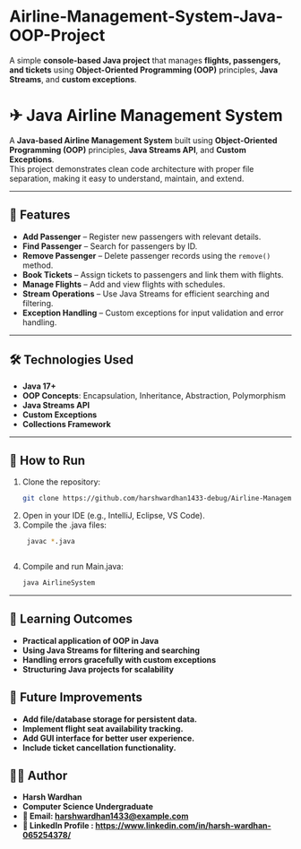 # Airline-Management-System-Java-OOP-Project
A simple **console-based Java project** that manages **flights, passengers, and tickets** using **Object-Oriented Programming (OOP)** principles, **Java Streams**, and **custom exceptions**.

# ✈ Java Airline Management System

A **Java-based Airline Management System** built using **Object-Oriented Programming (OOP)** principles, **Java Streams API**, and **Custom Exceptions**.  
This project demonstrates clean code architecture with proper file separation, making it easy to understand, maintain, and extend.

---

## 📌 Features
- **Add Passenger** – Register new passengers with relevant details.
- **Find Passenger** – Search for passengers by ID.
- **Remove Passenger** – Delete passenger records using the `remove()` method.
- **Book Tickets** – Assign tickets to passengers and link them with flights.
- **Manage Flights** – Add and view flights with schedules.
- **Stream Operations** – Use Java Streams for efficient searching and filtering.
- **Exception Handling** – Custom exceptions for input validation and error handling.

---

## 🛠 Technologies Used
- **Java 17+**
- **OOP Concepts**: Encapsulation, Inheritance, Abstraction, Polymorphism
- **Java Streams API**
- **Custom Exceptions**
- **Collections Framework**

---

## 🚀 How to Run
1. Clone the repository:
   ```bash
   git clone https://github.com/harshwardhan1433-debug/Airline-Management-System-Java-OOP-Project.git

2. Open in your IDE (e.g., IntelliJ, Eclipse, VS Code).
3. Compile the .java files:
   ```bash
    javac *.java



4. Compile and run Main.java:
   ```bash
   java AirlineSystem

   
---

## 🎯 Learning Outcomes
- **Practical application of OOP in Java**
- **Using Java Streams for filtering and searching**
- **Handling errors gracefully with custom exceptions**
- **Structuring Java projects for scalability**

## 📅 Future Improvements
- **Add file/database storage for persistent data.**
- **Implement flight seat availability tracking.**
- **Add GUI interface for better user experience.**
- **Include ticket cancellation functionality.**

## 👨‍💻 Author
- **Harsh Wardhan**
- **Computer Science Undergraduate**
- **📧 Email: harshwardhan1433@example.com**
- **🔗 LinkedIn Profile : https://www.linkedin.com/in/harsh-wardhan-065254378/**


